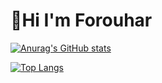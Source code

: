 # :wave:Hi I'm Forouhar

[![Anurag's GitHub stats](https://github-readme-stats.vercel.app/api?username=forouhar-panah&show_icons=true&theme=tokyonight)](https://github.com/anuraghazra/github-readme-stats)

[![Top Langs](https://github-readme-stats.vercel.app/api/top-langs/?username=forouhar-panah&layout=compact&theme=tokyonight)](https://github.com/anuraghazra/github-readme-stats)


